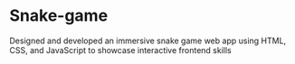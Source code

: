 # Snake-game
Designed and developed an immersive snake game web app using HTML, CSS, and JavaScript to showcase interactive frontend skills
